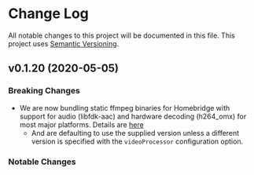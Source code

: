 # Change Log

All notable changes to this project will be documented in this file. This project uses [Semantic Versioning](https://semver.org/).


## v0.1.20 (2020-05-05)

### Breaking Changes

* We are now bundling static ffmpeg binaries for Homebridge with support for audio (libfdk-aac) and hardware decoding (h264_omx) for most major platforms.  Details are [here](https://github.com/homebridge/ffmpeg-for-homebridge)
  * And are defaulting to use the supplied version unless a different version is specified with the `videoProcessor` configuration option.

### Notable Changes
